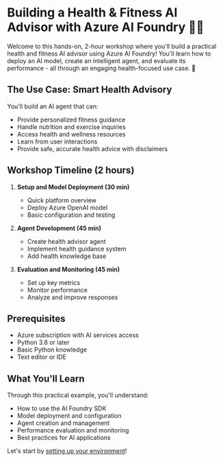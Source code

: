 # Building a Health & Fitness AI Advisor with Azure AI Foundry 🏃‍♂️

Welcome to this hands-on, 2-hour workshop where you'll build a practical health and fitness AI advisor using Azure AI Foundry! You'll learn how to deploy an AI model, create an intelligent agent, and evaluate its performance - all through an engaging health-focused use case. 💪

## The Use Case: Smart Health Advisory

You'll build an AI agent that can:
- Provide personalized fitness guidance
- Handle nutrition and exercise inquiries
- Access health and wellness resources
- Learn from user interactions
- Provide safe, accurate health advice with disclaimers

## Workshop Timeline (2 hours)

1. **Setup and Model Deployment (30 min)**
   - Quick platform overview
   - Deploy Azure OpenAI model
   - Basic configuration and testing

2. **Agent Development (45 min)**
   - Create health advisor agent
   - Implement health guidance system
   - Add health knowledge base

3. **Evaluation and Monitoring (45 min)**
   - Set up key metrics
   - Monitor performance
   - Analyze and improve responses

## Prerequisites

- Azure subscription with AI services access
- Python 3.8 or later
- Basic Python knowledge
- Text editor or IDE

## What You'll Learn

Through this practical example, you'll understand:
- How to use the AI Foundry SDK
- Model deployment and configuration
- Agent creation and management
- Performance evaluation and monitoring
- Best practices for AI applications

Let's start by [setting up your environment](introduction/overview.md)!
